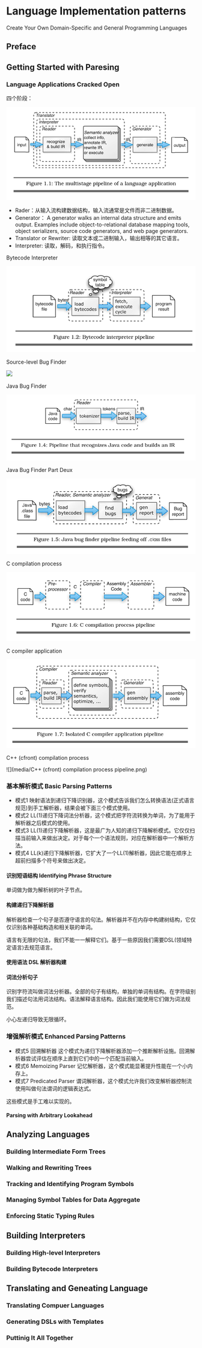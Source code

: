 # Language Implementation patterns
  Create Your Own Domain-Specific and General Programming Languages

## Preface

## Getting Started with Paresing

### Language Applications Cracked Open 

四个阶段：

![](media/language-application-pipeline.png)

* Rader：从输入流构建数据结构，输入流通常是文件而非二进制数据。
* Generator：  A generator walks an internal data structure and emits output. Examples include object-to-relational database mapping tools, object serializers, source code generators, and web page generators.
* Translator or Rewriter: 读取文本或二进制输入，输出相等的其它语言。
* Interpreter: 读取，解码，和执行指令。

Bytecode Interpreter

![](media/Bytecode-interpreter-pipeline.png)

Source-level Bug Finder

![](media/Source-level-bug-finder-pipeline.png)

Java Bug Finder

![](media/recognizes-Java-code-and-builds-an-IR.png)

Java Bug Finder Part Deux

![](media/Java-bug-finder-pipeline-feeding.png)

C compilation process 

![](media/C-compilation-process-pipeline.png)

C compiler application

![](media/Isolated-C-compiler-application-pipeline.png)

C++ (cfront) compilation process

![](media/C++ (cfront) compilation process pipeline.png)

### 基本解析模式 Basic Parsing Patterns 

* 模式1 映射语法到递归下降识别器，这个模式告诉我们怎么转换语法(正式语言规范)到手工解析器，结果会被下面三个模式使用。
* 模式2 LL(1)递归下降词法分析器，这个模式把字符流转换为单词，为了能用于解析器之后模式的使用。
* 模式3 LL(1)递归下降解析器，这是最广为人知的递归下降解析模式。它仅仅扫描当前输入来做出决定。对于每个一个语法规则，对应在解析器中一个解析方法。
* 模式4 LL(k)递归下降解析器，它扩大了一个LL(1)解析器，因此它能在顺序上超前扫描多个符号来做出决定。

#### 识别短语结构 Identifying Phrase Structure

单词做为做为解析树的叶子节点。

#### 构建递归下降解析器

解析器检查一个句子是否遵守语言的句法。解析器并不在内存中构建树结构，它仅仅识别各种基础构造和相关联的单词。

语言有无限的句法，我们不能一一解释它们。基于一些原因我们需要DSL(领域特定语言)去规范语言。

#### 使用语法 DSL 解析器构建

#### 词法分析句子

识别字符流叫做词法分析器。全部的句子有结构，单独的单词有结构。在字符级别我们描述句法用词法结构。语法解释语言结构。因此我们能使用它们做为词法规范。

小心左递归导致无限循环。

### 增强解析模式 Enhanced Parsing Patterns

* 模式5 回溯解析器 这个模式为递归下降解析器添加一个推断解析设施。回溯解析器尝试评估在顺序上直到它们中的一个匹配当前输入。
* 模式6 Memoizing Parser 记忆解析器，这个模式能显著提升性能在一个小内存上。
* 模式7 Predicated Parser 谓词解析器，这个模式允许我们改变解析器控制流使用叫做句法谓词的逻辑表达式。

这些模式是手工难以实现的。

#### Parsing with Arbitrary Lookahead



## Analyzing Languages
### Building Intermediate Form Trees
### Walking and Rewriting Trees
### Tracking and Identifying Program Symbols
### Managing Symbol Tables for Data Aggregate
### Enforcing Static Typing Rules
## Building Interpreters
### Building High-level Interpreters
### Building Bytecode Interpreters
## Translating and Geneating Language
### Translating Compuer Languages
### Generating DSLs with Templates
### Puttinig It All Together
